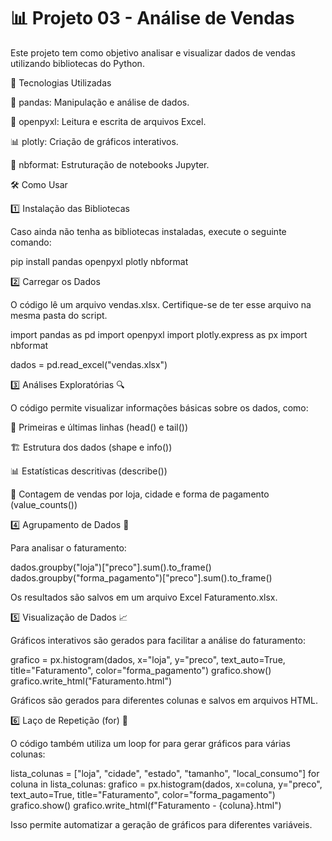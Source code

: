 # 📊 Projeto 03 - Análise de Vendas

Este projeto tem como objetivo analisar e visualizar dados de vendas utilizando bibliotecas do Python.

🚀 Tecnologias Utilizadas

🐍 pandas: Manipulação e análise de dados.

📂 openpyxl: Leitura e escrita de arquivos Excel.

📊 plotly: Criação de gráficos interativos.

📝 nbformat: Estruturação de notebooks Jupyter.

🛠️ Como Usar

1️⃣ Instalação das Bibliotecas

Caso ainda não tenha as bibliotecas instaladas, execute o seguinte comando:

pip install pandas openpyxl plotly nbformat

2️⃣ Carregar os Dados

O código lê um arquivo vendas.xlsx. Certifique-se de ter esse arquivo na mesma pasta do script.

import pandas as pd
import openpyxl
import plotly.express as px
import nbformat

dados = pd.read_excel("vendas.xlsx")

3️⃣ Análises Exploratórias 🔍

O código permite visualizar informações básicas sobre os dados, como:

📌 Primeiras e últimas linhas (head() e tail())

🏗️ Estrutura dos dados (shape e info())

📊 Estatísticas descritivas (describe())

🏬 Contagem de vendas por loja, cidade e forma de pagamento (value_counts())

4️⃣ Agrupamento de Dados 📂

Para analisar o faturamento:

dados.groupby("loja")["preco"].sum().to_frame()
dados.groupby("forma_pagamento")["preco"].sum().to_frame()

Os resultados são salvos em um arquivo Excel Faturamento.xlsx.

5️⃣ Visualização de Dados 📈

Gráficos interativos são gerados para facilitar a análise do faturamento:

grafico = px.histogram(dados, x="loja", y="preco", text_auto=True, title="Faturamento", color="forma_pagamento")
grafico.show()
grafico.write_html("Faturamento.html")

Gráficos são gerados para diferentes colunas e salvos em arquivos HTML.

6️⃣ Laço de Repetição (for) 🔄

O código também utiliza um loop for para gerar gráficos para várias colunas:

lista_colunas = ["loja", "cidade", "estado", "tamanho", "local_consumo"]
for coluna in lista_colunas:
    grafico = px.histogram(dados, x=coluna, y="preco", text_auto=True, title="Faturamento", color="forma_pagamento")
    grafico.show()
    grafico.write_html(f"Faturamento - {coluna}.html")

Isso permite automatizar a geração de gráficos para diferentes variáveis.
